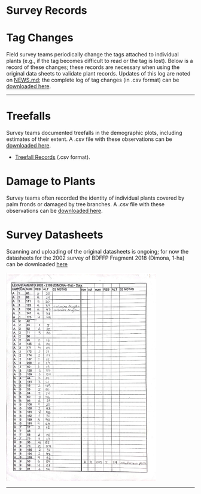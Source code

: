 Survey Records
================

# Tag Changes 

Field survey teams periodically change the tags attached to individual plants (e.g., if the tag becomes difficult to read or the tag is lost). Below is a record of these changes; these records are necessary when using the original data sheets to validate plant records. Updates of this log are noted on [NEWS.md](/NEWS.md); the complete log of tag changes (in .csv format) can be [downloaded here](https://github.com/BrunaLab/HeliconiaSurveys/blob/1649ea958df1fc2da0187693bca40ce38bebb759/survey_clean/tag_changes.csv).

--- 

# Treefalls

Survey teams documented treefalls in the demographic plots, including estimates of their extent. A .csv file with these observations can be  [downloaded here](https://github.com/BrunaLab/HeliconiaSurveys/blob/ca06ba6c501ad2bb6a43c6a6636cb09afccb5614/survey_clean/treefall_impacts.csv).

- [Treefall Records](link) (.csv format).

# Damage to Plants

Survey teams often recorded the identity of individual plants covered by palm fronds or damaged by tree branches.  A .csv file with these observations can be  [downloaded here](https://github.com/BrunaLab/HeliconiaSurveys/blob/ca06ba6c501ad2bb6a43c6a6636cb09afccb5614/survey_clean/treefall_impacts.csv).

# Survey Datasheets


Scanning and uploading of the original datasheets is ongoing; for now the datasheets for the 2002 survey of BDFFP Fragment 2018 (Dimona, 1-ha) can be downloaded [here](../survey_records/survey_sheets/Dimona1_2108_2002-compressed.pdf)

<img src="../survey_records/survey_sheets/dimona_2108_2002.png" width="400px"/>


---
